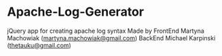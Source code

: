 # Apache-Log-Generator
jQuery app for creating apache log syntax
Made by
FrontEnd Martyna Machowiak (martyna.machowiak@gmail.com)
BackEnd Michael Karpinski (thetauku@gmail.com) 
